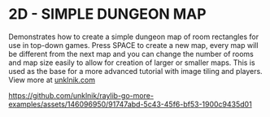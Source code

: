 
# 2D - SIMPLE DUNGEON MAP
Demonstrates how to create a simple dungeon map of room rectangles for use in top-down games. Press SPACE to create a new map, every map will be different from the next map and you can change the number of rooms and map size easily to allow for creation of larger or smaller maps. This is used as the base for a more advanced tutorial with image tiling and players. View more at [unklnik.com](https://unklnik.com/)

https://github.com/unklnik/raylib-go-more-examples/assets/146096950/91747abd-5c43-45f6-bf53-1900c9435d01
